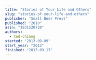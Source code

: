```yaml
---
title: "Stories of Your Life and Others"
slug: "stories-of-your-life-and-others"
publisher: "Small Beer Press"
published: "2010"
asin: "1931520720"
authors:
  - ted-chiang
started: "2013-09-09"
start_year: "2013"
finished: "2013-09-17"
---
```

